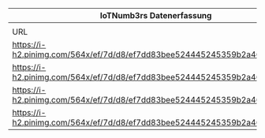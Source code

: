 |IoTNumb3rs Datenerfassung|||||||||||
| ---- | ---- | ---- | ---- | ---- | ---- | ---- | ---- | ---- | ---- | ---- |
||||||||||||
|URL|home_url|filename|device_class|device_count|market_class|market_volume|prognosis_year|publication_year|authorship_class|Dropbox folder|
|https://i-h2.pinimg.com/564x/ef/7d/d8/ef7dd83bee524445245359b2a4695a86.jpg|https://www.iotworldonline.es/iot-world-online/blog/|file4_ef7dd83bee524445245359b2a4695a86.jpg|device|50000000000|||2020|----------|Blog|Pattoho/20181125-2100|
|https://i-h2.pinimg.com/564x/ef/7d/d8/ef7dd83bee524445245359b2a4695a86.jpg|https://www.iotworldonline.es/iot-world-online/blog/|file4_ef7dd83bee524445245359b2a4695a86.jpg|||iot investment|1.29E+12|2020|||Pattoho/20181125-2100|
|https://i-h2.pinimg.com/564x/ef/7d/d8/ef7dd83bee524445245359b2a4695a86.jpg|https://www.iotworldonline.es/iot-world-online/blog/|file4_ef7dd83bee524445245359b2a4695a86.jpg|||market worth|1E+11|2025|||Pattoho/20181125-2100|
|https://i-h2.pinimg.com/564x/ef/7d/d8/ef7dd83bee524445245359b2a4695a86.jpg|https://www.iotworldonline.es/iot-world-online/blog/|file4_ef7dd83bee524445245359b2a4695a86.jpg|||market worth|1E+11|2025|||Pattoho/20181125-2100|
